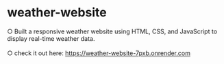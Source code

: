 # weather-website

○	Built a responsive weather website using HTML, CSS, and JavaScript to display real-time weather data.
<br>
<br>
○ check it out here: https://weather-website-7pxb.onrender.com
